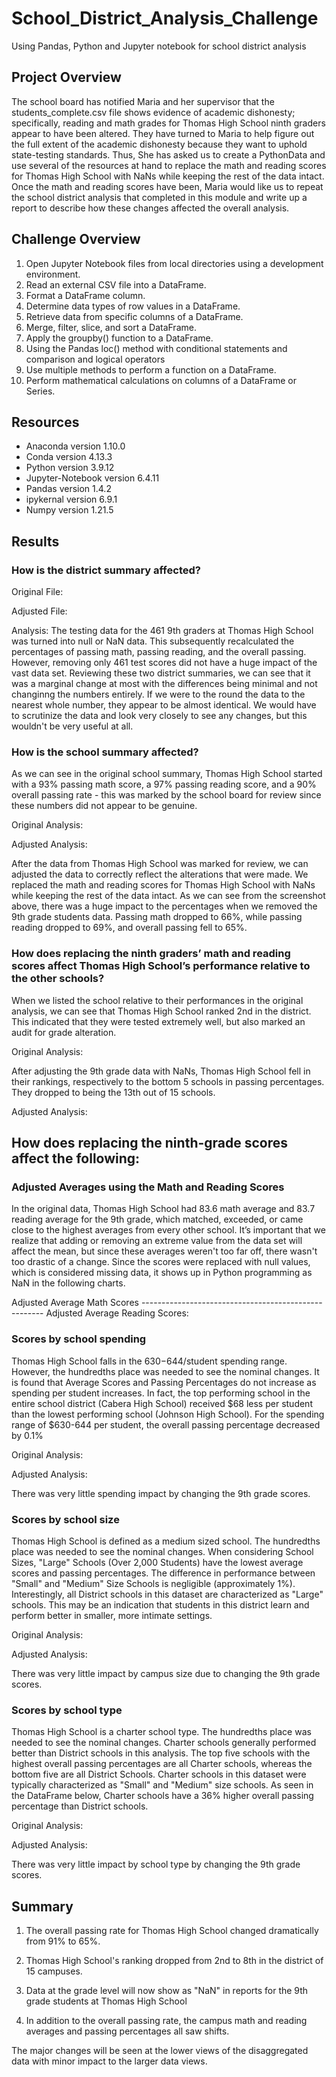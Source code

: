 # School_District_Analysis_Challenge

Using Pandas, Python and Jupyter notebook for school district analysis

## Project Overview

The school board has notified Maria and her supervisor that the students_complete.csv file shows evidence of academic dishonesty; specifically, reading and math grades for Thomas High School ninth graders appear to have been altered. They have turned to Maria to help figure out the full extent of the academic dishonesty because they want to uphold state-testing standards. Thus, She has asked us to create a PythonData and use several of the resources at hand to replace the math and reading scores for Thomas High School with NaNs while keeping the rest of the data intact. Once the math and reading scores have been, Maria would like us to repeat the school district analysis that completed in this module and write up a report to describe how these changes affected the overall analysis.

## Challenge Overview

1. Open Jupyter Notebook files from local directories using a development environment.
2. Read an external CSV file into a DataFrame.
3. Format a DataFrame column.
4. Determine data types of row values in a DataFrame.
5. Retrieve data from specific columns of a DataFrame.
6. Merge, filter, slice, and sort a DataFrame.
7. Apply the groupby() function to a DataFrame.
8. Using the Pandas loc() method with conditional statements and comparison and logical operators
9. Use multiple methods to perform a function on a DataFrame.
10. Perform mathematical calculations on columns of a DataFrame or Series.

## Resources

- Anaconda version 1.10.0
- Conda version 4.13.3
- Python version 3.9.12
- Jupyter-Notebook version 6.4.11
- Pandas version 1.4.2
- ipykernal version 6.9.1
- Numpy version 1.21.5

## Results

### How is the district summary affected?

Original File:

Adjusted File:

Analysis: The testing data for the 461 9th graders at Thomas High School was turned into null or NaN data. This subsequently recalculated the percentages of passing math, passing reading, and the overall passing. However, removing only 461 test scores did not have a huge impact of the vast data set. Reviewing these two district summaries, we can see that it was a marginal change at most with the differences being minimal and not changinng the numbers entirely. If we were to the round the data to the nearest whole number, they appear to be almost identical. We would have to scrutinize the data and look very closely to see any changes, but this wouldn't be very useful at all.

### How is the school summary affected?

As we can see in the original school summary, Thomas High School started with a 93% passing math score, a 97% passing reading score, and a 90% overall passing rate - this was marked by the school board for review since these numbers did not appear to be genuine.

Original Analysis:


Adjusted Analysis:


After the data from Thomas High School was marked for review, we can adjusted the data to correctly reflect the alterations that were made. We replaced the math and reading scores for Thomas High School with NaNs while keeping the rest of the data intact. As we can see from the screenshot above, there was a huge impact to the percentages when we removed the 9th grade students data. Passing math dropped to 66%, while passing reading dropped to 69%, and overall passing fell to 65%.

### How does replacing the ninth graders’ math and reading scores affect Thomas High School’s performance relative to the other schools?

When we listed the school relative to their performances in the original analysis, we can see that Thomas High School ranked 2nd in the district. This indicated that they were tested extremely well, but also marked an audit for grade alteration.

Original Analysis:


After adjusting the 9th grade data with NaNs, Thomas High School fell in their rankings, respectively to the bottom 5 schools in passing percentages. They dropped to being the 13th out of 15 schools.

Adjusted Analysis:


## How does replacing the ninth-grade scores affect the following:

### Adjusted Averages using the Math and Reading Scores

In the original data, Thomas High School had 83.6 math average and 83.7 reading average for the 9th grade, which matched, exceeded, or came close to the highest averages from every other school. It’s important that we realize that adding or removing an extreme value from the data set will affect the mean, but since these averages weren't too far off, there wasn't too drastic of a change. Since the scores were replaced with null values, which is considered missing data, it shows up in Python programming as NaN in the following charts.

Adjusted Average Math Scores ----------------------------------------------------- Adjusted Average Reading Scores:




### Scores by school spending

Thomas High School falls in the $630-$644/student spending range. However, the hundredths place was needed to see the nominal changes. It is found that Average Scores and Passing Percentages do not increase as spending per student increases. In fact, the top performing school in the entire school district (Cabera High School) received $68 less per student than the lowest performing school (Johnson High School). For the spending range of $630-644 per student, the overall passing percentage decreased by 0.1%

Original Analysis:


Adjusted Analysis:


There was very little spending impact by changing the 9th grade scores.

### Scores by school size

Thomas High School is defined as a medium sized school.
The hundredths place was needed to see the nominal changes.
When considering School Sizes, "Large" Schools (Over 2,000 Students) have the lowest average scores and passing percentages. The difference in performance between "Small" and "Medium" Size Schools is negligible (approximately 1%). Interestingly, all District schools in this dataset are characterized as "Large" schools.
This may be an indication that students in this district learn and perform better in smaller, more intimate settings.

Original Analysis:


Adjusted Analysis:


There was very little impact by campus size due to changing the 9th grade scores.

### Scores by school type

Thomas High School is a charter school type.
The hundredths place was needed to see the nominal changes.
Charter schools generally performed better than District schools in this analysis.
The top five schools with the highest overall passing percentages are all Charter schools, whereas the bottom five are all District Schools.
Charter schools in this dataset were typically characterized as "Small" and "Medium" size schools.
As seen in the DataFrame below, Charter schools have a 36% higher overall passing percentage than District schools.

Original Analysis:


Adjusted Analysis:


There was very little impact by school type by changing the 9th grade scores.

## Summary

1. The overall passing rate for Thomas High School changed dramatically from 91% to 65%.

2. Thomas High School's ranking dropped from 2nd to 8th in the district of 15 campuses.

3. Data at the grade level will now show as "NaN" in reports for the 9th grade students at Thomas High School

4. In addition to the overall passing rate, the campus math and reading averages and passing percentages all saw shifts.

The major changes will be seen at the lower views of the disaggregated data with minor impact to the larger data views.
